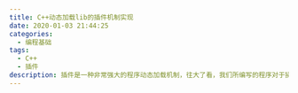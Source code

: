 ```yaml
---
title: C++动态加载lib的插件机制实现
date: 2020-01-03 21:44:25
categories:
  - 编程基础
tags:
  - C++
  - 插件
description: 插件是一种非常强大的程序动态加载机制，往大了看，我们所编写的程序对于操作系统来说就算是一种插件实现，而对于C/C++程序猿来说，则是通过DLL或者so文件的方式，给程序提供一种动态的扩展方式。
---
```

